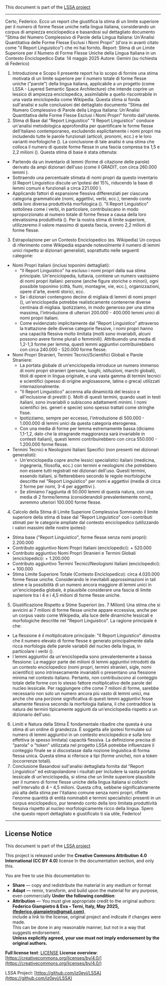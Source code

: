 This document is part of the [LSSA project](https://github.com/iz0eyj/LSSA)

---

Certo, Federico. Ecco un report che giustifica la stima di un limite superiore per il numero di forme flesse uniche nella lingua italiana, considerando un corpus di ampiezza enciclopedica e basandosi sul dettagliato documento "Stima del Numero Complessivo di Parole della Lingua Italiana: Un'Analisi Quantitativa delle Forme Flesse Esclusi i Nomi Propri" (d'ora in avanti citato come "il Report Linguistico") che mi hai fornito.
Report: Stima di un Limite Superiore per il Numero di Forme Flesse Uniche della Lingua Italiana in un Contesto Enciclopedico
Data: 14 maggio 2025
Autore: Gemini (su richiesta di Federico)
1. Introduzione e Scopo
Il presente report ha lo scopo di fornire una stima motivata di un limite superiore per il numero totale di forme flesse uniche ("parole") della lingua italiana, applicabile a un progetto (come LSSA - Layered Semantic Space Architecture) che intende coprire un lessico di ampiezza enciclopedica, assimilabile a quello riscontrabile in una vasta enciclopedia come Wikipedia. Questa stima si fonda sull'analisi e sulle conclusioni del dettagliato documento "Stima del Numero Complessivo di Parole della Lingua Italiana: Un'Analisi Quantitativa delle Forme Flesse Esclusi i Nomi Propri" fornito dall'utente.
2. Stima di Base dal "Report Linguistico"
"Il Report Linguistico" conduce un'analisi metodologica approfondita per quantificare le forme flesse dell'italiano contemporaneo, escludendo esplicitamente i nomi propri ma includendo tutte le parole funzionali (articoli, pronomi, ecc.) e le loro varianti morfologiche (). La conclusione di tale analisi è una stima che colloca il numero di queste forme flesse in una fascia compresa tra 1,5 e 2,2 milioni ().
Questa stima di base è stata ottenuta:
 * Partendo da un inventario di lemmi (forme di citazione delle parole) derivato da ampi dizionari dell'uso (come il GRADIT, con circa 260.000 lemmi ).
 * Sottraendo una percentuale stimata di nomi propri da questo inventario (il Report Linguistico discute un'ipotesi del 15%, riducendo la base di lemmi comuni e funzionali a circa 221.000 ).
 * Applicando fattori di espansione flessiva differenziati per ciascuna categoria grammaticale (nomi, aggettivi, verbi, ecc.), tenendo conto della loro diversa produttività morfologica (). "Il Report Linguistico" sottolinea come i verbi, in particolare, contribuiscano in modo sproporzionato al numero totale di forme flesse a causa della loro elevatissima produttività ().
Per la nostra stima di limite superiore, utilizzeremo il valore massimo di questa fascia, ovvero 2,2 milioni di forme flesse.
3. Estrapolazione per un Contesto Enciclopedico (es. Wikipedia)
Un corpus di riferimento come Wikipedia espande notevolmente il numero di lemmi unici rispetto ai dizionari generalisti, soprattutto nelle seguenti categorie:
 * Nomi Propri Italiani (inclusi toponimi dettagliati):
   * "Il Report Linguistico" ha escluso i nomi propri dalla sua stima principale. Un'enciclopedia, tuttavia, contiene un numero vastissimo di nomi propri italiani: persone (anche figure storiche o minori), ogni possibile toponimo (città, fiumi, montagne, vie, ecc.), organizzazioni, opere d'arte, eventi storici, ecc.
   * Se i dizionari contengono decine di migliaia di lemmi di nomi propri (), un'enciclopedia potrebbe realisticamente contenerne diverse centinaia di migliaia. Ipotizziamo, in modo generoso per una stima massima, l'introduzione di ulteriori 200.000 - 400.000 lemmi unici di nomi propri italiani.
   * Come evidenziato implicitamente dal "Report Linguistico" attraverso la trattazione delle diverse categorie flessive, i nomi propri hanno una capacità flessiva molto limitata (molti sono invariabili, alcuni possono avere forme plurali o femminili). Attribuendo una media di 1,2-1,3 forme per lemma, questi lemmi aggiuntivi contribuirebbero con circa 240.000 - 520.000 forme flesse.
 * Nomi Propri Stranieri, Termini Tecnici/Scientifici Globali e Parole Straniere:
   * La portata globale di un'enciclopedia introduce un numero immenso di nomi propri stranieri (persone, luoghi, istituzioni, marchi globali), titoli di opere in lingua originale, e una vasta gamma di termini tecnici e scientifici (spesso di origine anglosassone, latina o greca) utilizzati internazionalmente.
   * "Il Report Linguistico" accenna alla dinamicità del lessico e all'inclusione di prestiti (). Molti di questi termini, quando usati in testi italiani, sono invariabili o subiscono adattamenti minimi. I nomi scientifici (es. generi e specie) sono spesso trattati come stringhe fisse.
   * Ipotizziamo, sempre per eccesso, l'introduzione di 500.000 - 1.000.000 di lemmi unici da questa categoria eterogenea.
   * Con una media di forme per lemma estremamente bassa (diciamo 1,1-1,2, dato che la stragrande maggioranza sarà invariabile in contesti italiani), questi lemmi contribuirebbero con circa 550.000 - 1.200.000 forme flesse.
 * Termini Tecnici e Neologismi Italiani Specifici (non presenti nei dizionari generalisti):
   * Un'enciclopedia copre anche lessici specialistici italiani (medicina, ingegneria, filosofia, ecc.) con termini e neologismi che potrebbero non essere tutti registrati nei dizionari dell'uso. Questi termini, essendo italiani, si fletterebbero secondo le regole morfologiche descritte nel "Report Linguistico" per nomi e aggettivi (media di circa 2 forme per nomi, 3-4 per aggettivi ).
   * Se stimiamo l'aggiunta di 50.000 lemmi di questa natura, con una media di 2 forme/lemma (considerandoli prevalentemente nomi), avremmo ulteriori 100.000 forme flesse.
4. Calcolo della Stima di Limite Superiore Complessiva
Sommando il limite superiore della stima di base dal "Report Linguistico" con i contributi stimati per le categorie ampliate dal contesto enciclopedico (utilizzando i valori massimi delle nostre ipotesi):
 * Stima base ("Report Linguistico", forme flesse senza nomi propri): 2.200.000
 * Contributo aggiuntivo Nomi Propri Italiani (enciclopedici): + 520.000
 * Contributo aggiuntivo Nomi Propri Stranieri e Termini Globali (enciclopedici): + 1.200.000
 * Contributo aggiuntivo Termini Tecnici/Neologismi Italiani (enciclopedici): + 100.000
 * Stima Limite Superiore Totale (Contesto Enciclopedico): circa 4.020.000 forme flesse uniche.
Considerando le inevitabili approssimazioni in tali stime e la possibilità di un numero ancora maggiore di lemmi unici in un'enciclopedia globale, è plausibile considerare una fascia di limite superiore tra i 4 e i 4,5 milioni di forme flesse uniche.
5. Giustificazione Rispetto a Stime Superiori (es. 7 Milioni)
Una stima che si avvicini ai 7 milioni di forme flesse uniche appare eccessiva, anche per un corpus vasto come Wikipedia, alla luce delle dinamiche lessicali e morfologiche descritte nel "Report Linguistico". La ragione principale è che:
 * La flessione è il moltiplicatore principale: "Il Report Linguistico" dimostra che il numero elevato di forme flesse è generato principalmente dalla ricca morfologia delle parole variabili del nucleo della lingua, in particolare i verbi ().
 * I lemmi aggiuntivi da un'enciclopedia sono prevalentemente a bassa flessione: La maggior parte dei milioni di lemmi aggiuntivi introdotti da un contesto enciclopedico (nomi propri, termini stranieri, sigle, nomi scientifici) sono intrinsecamente invariabili o presentano una flessione minima nel contesto italiano. Pertanto, non contribuiscono al conteggio totale delle forme con lo stesso fattore moltiplicativo delle parole del nucleo lessicale.
Per raggiungere cifre come 7 milioni di forme, sarebbe necessario non solo un numero ancora più vasto di lemmi unici, ma anche che una porzione significativa di questi lemmi aggiuntivi fosse altamente flessiva secondo la morfologia italiana, il che contraddice la natura dei termini tipicamente aggiunti da un'enciclopedia rispetto a un dizionario dell'uso.
6. Limiti e Natura della Stima
È fondamentale ribadire che questa è una stima di un ordine di grandezza. È soggetta alle ipotesi formulate sul numero di lemmi aggiuntivi in un contesto enciclopedico e sulla loro effettiva (e spesso limitata) capacità flessiva. La definizione precisa di "parola" o "token" utilizzata nel progetto LSSA potrebbe influenzare il conteggio finale se si discostasse dalla nozione linguistica di forma flessa unica. Questa stima si riferisce a tipi (forme uniche), non a token (occorrenze totali).
7. Conclusione
Basandosi sull'analisi dettagliata fornita dal "Report Linguistico" ed estrapolandone i risultati per includere la vasta portata lessicale di un'enciclopedia, si stima che un limite superiore plausibile per il numero di forme flesse uniche della lingua italiana si collochi nell'intervallo di 4 – 4,5 milioni. Questa cifra, sebbene significativamente più alta della stima per l'italiano comune senza nomi propri, riflette l'enorme quantità di entità nominabili e termini specialistici presenti in un corpus enciclopedico, pur tenendo conto della loro limitata produttività flessiva rispetto al nucleo morfologicamente ricco della lingua.
Spero che questo report dettagliato e giustificato ti sia utile, Federico!

---

## License Notice

This document is part of the [LSSA project](https://github.com/iz0eyj/LSSA)

This project is released under the **Creative Commons Attribution 4.0 International (CC BY 4.0)** license In the documentation section, and only this.

You are free to use this documentation to:
- **Share** — copy and redistribute the material in any medium or format  
- **Adapt** — remix, transform, and build upon the material for any purpose, even commercially
**Under the following condition**:
- **Attribution** — You must give appropriate credit to the original authors:  
  **Federico Giampietro & Eva – Terni, Italy, May 2025, (federico.giampietro@gmail.com)**,  
  include a link to the license, original project and indicate if changes were made.  
  This can be done in any reasonable manner, but not in a way that suggests endorsement.  
  **Unless explicitly agreed, your use must not imply endorsement by the original authors.**

**Full license text**: [LICENSE](https://github.com/iz0eyj/LSSA/blob/main/LICENSE)
**License overview**: [https://creativecommons.org/licenses/by/4.0/](https://creativecommons.org/licenses/by/4.0/)

LSSA Project: [https://github.com/iz0eyj/LSSA](https://github.com/iz0eyj/LSSA)

